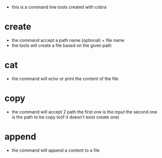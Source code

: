 - this is a command line tools created with cobra

# create
- the command accept a path name (optional) + file name 
- the tools will create a file based on the given path

# cat 
- the command will echo or print the content of the file

# copy 
- the command will accept 2 path the first one is the input the second one is the path to be copy to(if it doesn't exist create one)

# append
- the command will append a content to a file



